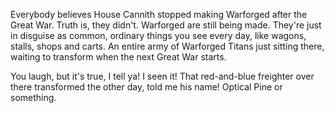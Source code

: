 
Everybody believes House Cannith stopped making Warforged after the Great War. Truth is, they didn't. Warforged are still being made. They're just in disguise as common, ordinary things you see every day, like wagons, stalls, shops and carts. An entire army of Warforged Titans just sitting there, waiting to transform when the next Great War starts.

You laugh, but it's true, I tell ya! I seen it! That red-and-blue freighter over there transformed the other day, told me his name! Optical Pine or something.

